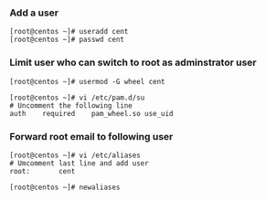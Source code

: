 ### Add a user
```shell
[root@centos ~]# useradd cent
[root@centos ~]# passwd cent
```

### Limit user who can switch to root as adminstrator user
```shell
[root@centos ~]# usermod -G wheel cent

[root@centos ~]# vi /etc/pam.d/su
# Uncomment the following line
auth    required    pam_wheel.so use_uid
```

### Forward root email to following user
```shell
[root@centos ~]# vi /etc/aliases
# Umcomment last line and add user
root:       cent

[root@centos ~]# newaliases
```
